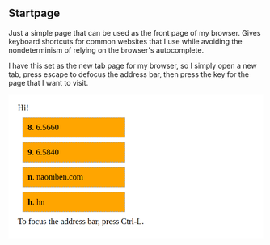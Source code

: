 ## Startpage

Just a simple page that can be used as the front page of my browser. Gives keyboard shortcuts for common websites that I use while avoiding the nondeterminism of relying on the browser's autocomplete.

I have this set as the new tab page for my browser, so I simply open a new tab, press escape to defocus the address bar, then press the key for the page that I want to visit.

![Screenshot showing four links on the page](screenshot.png)
